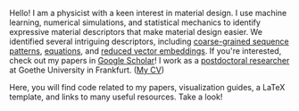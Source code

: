 Hello! I am a physicist with a keen interest in material design. I use machine learning, numerical simulations, and statistical mechanics to identify expressive material descriptors that make material design easier. We identified several intriguing descriptors, including [coarse-grained sequence patterns](https://doi.org/10.1021/acsfoodscitech.2c00251), [equations](https://doi.org/10.1063/5.0053931), and [reduced vector embeddings](https://doi.org/10.1039/D3BM00412K). If you're interested, check out my papers in [Google Scholar](https://scholar.google.co.in/citations?hl=en&user=vg7M8DoAAAAJ&view_op=list_works&sortby=pubdate)! I work as a [postdoctoral researcher](https://biochem2.com/people/dutta-arghya) at Goethe University in Frankfurt. ([My CV](https://arghyadutta.github.io/cv-arghya.pdf))

Here, you will find code related to my papers, visualization guides, a LaTeX template, and links to many useful resources. Take a look!
